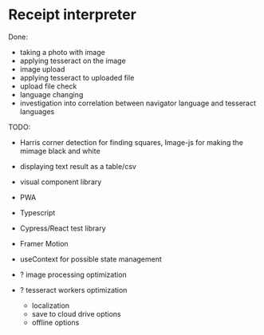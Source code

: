 # Receipt interpreter

Done:

- taking a photo with image
- applying tesseract on the image
- image upload
- applying tesseract to uploaded file
- upload file check
- language changing
- investigation into correlation between navigator language and tesseract languages

TODO:

- Harris corner detection for finding squares, Image-js for making the mimage black and white
- displaying text result as a table/csv

- visual component library
- PWA
- Typescript
- Cypress/React test library
- Framer Motion
- useContext for possible state management
- ? image processing optimization
- ? tesseract workers optimization
  - localization
  - save to cloud drive options
  - offline options
